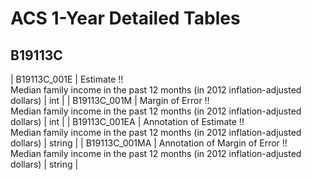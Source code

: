 # ACS 1-Year Detailed Tables

## B19113C

| B19113C_001E | Estimate !!<br>Median family income in the past 12 months (in 2012 inflation-adjusted dollars) | int |
| B19113C_001M | Margin of Error !!<br>Median family income in the past 12 months (in 2012 inflation-adjusted dollars) | int |
| B19113C_001EA | Annotation of Estimate !!<br>Median family income in the past 12 months (in 2012 inflation-adjusted dollars) | string |
| B19113C_001MA | Annotation of Margin of Error !!<br>Median family income in the past 12 months (in 2012 inflation-adjusted dollars) | string |

